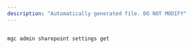 ```yaml
---
description: "Automatically generated file. DO NOT MODIFY"
---
```


```cli

mgc admin sharepoint settings get

```